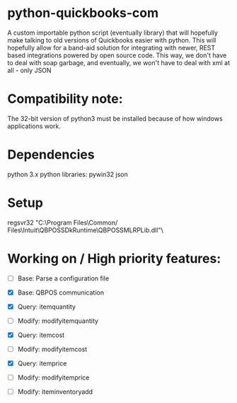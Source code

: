 # python-quickbooks-com  

 A custom importable python script (eventually library) that will hopefully make talking to old versions of Quickbooks easier with python. This will hopefully allow for a band-aid solution for integrating with newer, REST based integrations powered by open source code. This way, we don't have to deal with soap garbage, and eventually, we won't have to deal with xml at all - only JSON
# Compatibility note:  
 The 32-bit version of python3 must be installed because of how windows applications work.
# Dependencies  

python 3.x
  python libraries:
pywin32
json

# Setup  

regsvr32 "C:\Program Files\Common/ Files\Intuit\QBPOSSDkRuntime\QBPOSSMLRPLib.dll"\

# Working on / High priority features:  
- [ ] Base: Parse a configuration file  
- [x] Base: QBPOS communication  
- [x] Query: itemquantity  
- [ ] Modify: modifyitemquantity
- [x] Query: itemcost
- [ ] Modify: modifyitemcost
- [x] Query: itemprice 
- [ ] Modify: modifyitemprice
- [ ] Modify: iteminventoryadd


